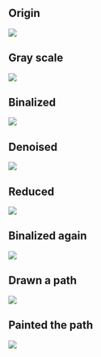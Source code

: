 ## Origin
![](resources/maze.jpg)

## Gray scale
![](output/0_白黒化.jpg)

## Binalized
![](output/1_二値化.jpg)

## Denoised
![](output/2_ノイズ除去.jpg)

## Reduced
![](output/3_画質縮小.jpg)

## Binalized again
![](output/4_二値化2.jpg)

## Drawn a path
![](output/5_経路描画.jpg)

## Painted the path
![](output/6_経路着色.jpg)
